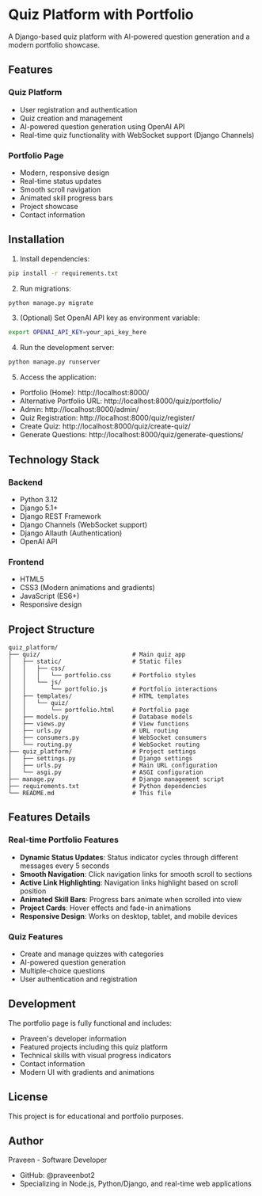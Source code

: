 # Quiz Platform with Portfolio

A Django-based quiz platform with AI-powered question generation and a modern portfolio showcase.

## Features

### Quiz Platform
- User registration and authentication
- Quiz creation and management
- AI-powered question generation using OpenAI API
- Real-time quiz functionality with WebSocket support (Django Channels)

### Portfolio Page
- Modern, responsive design
- Real-time status updates
- Smooth scroll navigation
- Animated skill progress bars
- Project showcase
- Contact information

## Installation

1. Install dependencies:
```bash
pip install -r requirements.txt
```

2. Run migrations:
```bash
python manage.py migrate
```

3. (Optional) Set OpenAI API key as environment variable:
```bash
export OPENAI_API_KEY=your_api_key_here
```

4. Run the development server:
```bash
python manage.py runserver
```

5. Access the application:
- Portfolio (Home): http://localhost:8000/
- Alternative Portfolio URL: http://localhost:8000/quiz/portfolio/
- Admin: http://localhost:8000/admin/
- Quiz Registration: http://localhost:8000/quiz/register/
- Create Quiz: http://localhost:8000/quiz/create-quiz/
- Generate Questions: http://localhost:8000/quiz/generate-questions/

## Technology Stack

### Backend
- Python 3.12
- Django 5.1+
- Django REST Framework
- Django Channels (WebSocket support)
- Django Allauth (Authentication)
- OpenAI API

### Frontend
- HTML5
- CSS3 (Modern animations and gradients)
- JavaScript (ES6+)
- Responsive design

## Project Structure

```
quiz_platform/
├── quiz/                          # Main quiz app
│   ├── static/                    # Static files
│   │   ├── css/
│   │   │   └── portfolio.css      # Portfolio styles
│   │   └── js/
│   │       └── portfolio.js       # Portfolio interactions
│   ├── templates/                 # HTML templates
│   │   └── quiz/
│   │       └── portfolio.html     # Portfolio page
│   ├── models.py                  # Database models
│   ├── views.py                   # View functions
│   ├── urls.py                    # URL routing
│   ├── consumers.py               # WebSocket consumers
│   └── routing.py                 # WebSocket routing
├── quiz_platform/                 # Project settings
│   ├── settings.py                # Django settings
│   ├── urls.py                    # Main URL configuration
│   └── asgi.py                    # ASGI configuration
├── manage.py                      # Django management script
├── requirements.txt               # Python dependencies
└── README.md                      # This file
```

## Features Details

### Real-time Portfolio Features
- **Dynamic Status Updates**: Status indicator cycles through different messages every 5 seconds
- **Smooth Navigation**: Click navigation links for smooth scroll to sections
- **Active Link Highlighting**: Navigation links highlight based on scroll position
- **Animated Skill Bars**: Progress bars animate when scrolled into view
- **Project Cards**: Hover effects and fade-in animations
- **Responsive Design**: Works on desktop, tablet, and mobile devices

### Quiz Features
- Create and manage quizzes with categories
- AI-powered question generation
- Multiple-choice questions
- User authentication and registration

## Development

The portfolio page is fully functional and includes:
- Praveen's developer information
- Featured projects including this quiz platform
- Technical skills with visual progress indicators
- Contact information
- Modern UI with gradients and animations

## License

This project is for educational and portfolio purposes.

## Author

Praveen - Software Developer
- GitHub: @praveenbot2
- Specializing in Node.js, Python/Django, and real-time web applications
